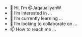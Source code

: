 - 👋 Hi, I’m @JaqaualiyanW
- 👀 I’m interested in ...
- 🌱 I’m currently learning ...
- 💞️ I’m looking to collaborate on ...
- 📫 How to reach me ...

<!---
JaqaualiyanW/JaqaualiyanW is a ✨ special ✨ repository because its `README.md` (this file) appears on your GitHub profile.
You can click the Preview link to take a look at your changes.
--->
